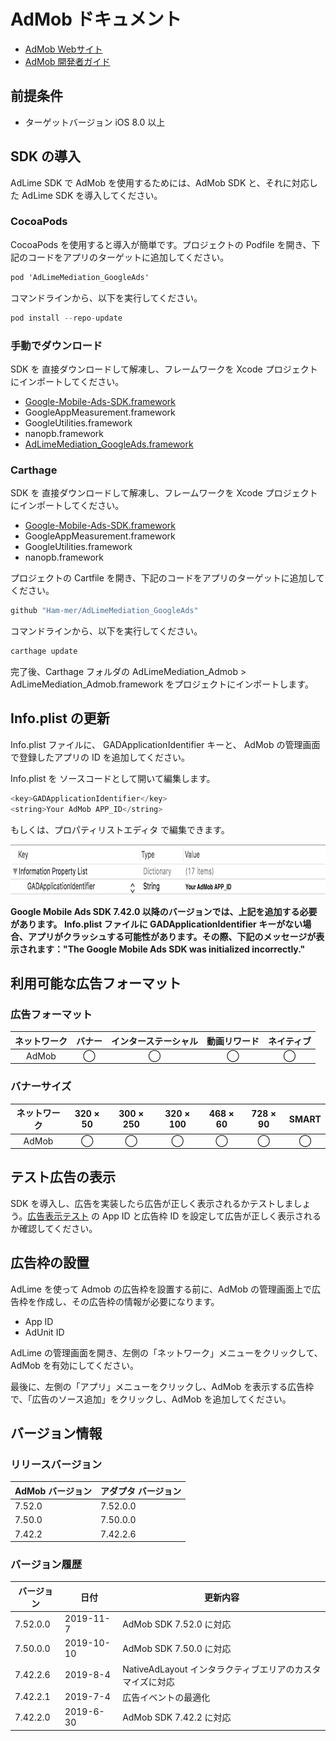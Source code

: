 ﻿# AdMob ドキュメント

- [AdMob Webサイト](https://apps.admob.com/v2/home)
- [AdMob 開発者ガイド](https://developers.google.cn/admob/ios/quick-start)

## 前提条件
- ターゲットバージョン iOS 8.0 以上

## SDK の導入
AdLime SDK で AdMob を使用するためには、AdMob SDK と、それに対応した AdLime SDK を導入してください。

### CocoaPods

CocoaPods を使用すると導入が簡単です。プロジェクトの Podfile を開き、下記のコードをアプリのターゲットに追加してください。
```objectivec
pod 'AdLimeMediation_GoogleAds'
```

コマンドラインから、以下を実行してください。
```objectivec
pod install --repo-update
```

### 手動でダウンロード
SDK を 直接ダウンロードして解凍し、フレームワークを Xcode プロジェクトにインポートしてください。
- [Google-Mobile-Ads-SDK.framework](https://developers.google.cn/admob/ios/download)
- GoogleAppMeasurement.framework
- GoogleUtilities.framework
- nanopb.framework
- [AdLimeMediation_GoogleAds.framework](https://github.com/Ham-mer/AdLime-iOS-Pub/raw/master/DownloadZip/AdLimeMediation_GoogleAds/7.52.0.0.zip)

### Carthage
SDK を 直接ダウンロードして解凍し、フレームワークを Xcode プロジェクトにインポートしてください。
- [Google-Mobile-Ads-SDK.framework](https://developers.google.cn/admob/ios/download)
- GoogleAppMeasurement.framework
- GoogleUtilities.framework
- nanopb.framework

プロジェクトの Cartfile を開き、下記のコードをアプリのターゲットに追加してください。
```objectivec
github "Ham-mer/AdLimeMediation_GoogleAds"
```

コマンドラインから、以下を実行してください。
```objectivec
carthage update
```

完了後、Carthage フォルダの AdLimeMediation_Admob > AdLimeMediation_Admob.framework をプロジェクトにインポートします。

## Info.plist の更新

Info.plist ファイルに、 GADApplicationIdentifier キーと、 AdMob の管理画面で登録したアプリの ID を追加してください。

Info.plist を ソースコードとして開いて編集します。
```objectivec
<key>GADApplicationIdentifier</key>
<string>Your AdMob APP_ID</string>
```
もしくは、プロパティリストエディタ で編集できます。

<img src="./../images/ios/mediation_admob_app_id_plist.png" height="80" />

**Google Mobile Ads SDK 7.42.0 以降のバージョンでは、上記を追加する必要があります。 Info.plist ファイルに GADApplicationIdentifier キーがない場合、アプリがクラッシュする可能性があります。その際、下記のメッセージが表示されます："The Google Mobile Ads SDK was initialized incorrectly."**

## 利用可能な広告フォーマット

### 広告フォーマット
|ネットワーク|バナー|インターステーシャル|動画リワード|ネイティブ|
|:-----:|:----:|:----------:|:------:|:----:|
|AdMob  |◯     | ◯          |◯       |◯     |

### バナーサイズ
|ネットワーク  |320 × 50  |300 × 250   |320 × 100  |468 × 60  |728 × 90  |SMART    |
|:-------:|:------:|:--------:|:-------:|:------:|:------:|:-------:|
|AdMob    |◯       |◯         |◯        |◯       |◯       |◯        |

## テスト広告の表示
SDK を導入し、広告を実装したら広告が正しく表示されるかテストしましょう。[広告表示テスト](./test.md#AdMob) の App ID と広告枠 ID を設定して広告が正しく表示されるか確認してください。

## 広告枠の設置

AdLime を使って Admob の広告枠を設置する前に、AdMob の管理画面上で広告枠を作成し、その広告枠の情報が必要になります。
- App ID  
- AdUnit ID

AdLime の管理画面を開き、左側の「ネットワーク」メニューをクリックして、AdMob を有効にしてください。

最後に、左側の「アプリ」メニューをクリックし、AdMob を表示する広告枠で、「広告のソース追加」をクリックし、AdMob を追加してください。

## バージョン情報

### リリースバージョン
| AdMob バージョン    | アダプタ バージョン |
|:-----------------|:----------------|
|7.52.0            |7.52.0.0         |
|7.50.0            |7.50.0.0         |
|7.42.2            |7.42.2.6         |

### バージョン履歴
| バージョン        | 日付       | 更新内容                              |
|-----------------|------------|----------------------------------|
|7.52.0.0         |2019-11-7   |AdMob SDK 7.52.0 に対応  |
|7.50.0.0         |2019-10-10  |AdMob SDK 7.50.0 に対応  |
|7.42.2.6         |2019-8-4    |NativeAdLayout インタラクティブエリアのカスタマイズに対応|
|7.42.2.1         |2019-7-4    |広告イベントの最適化             |
|7.42.2.0         |2019-6-30   |AdMob SDK 7.42.2 に対応  |
